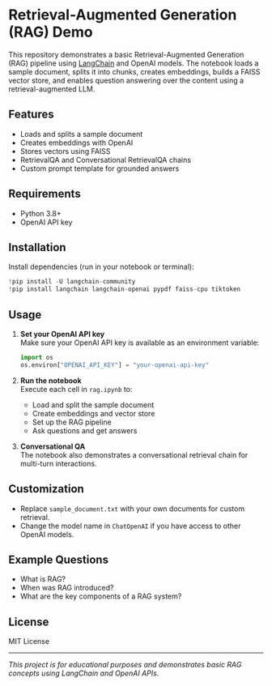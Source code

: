 # Retrieval-Augmented Generation (RAG) Demo

This repository demonstrates a basic Retrieval-Augmented Generation (RAG) pipeline using [LangChain](https://github.com/langchain-ai/langchain) and OpenAI models. The notebook loads a sample document, splits it into chunks, creates embeddings, builds a FAISS vector store, and enables question answering over the content using a retrieval-augmented LLM.

## Features

- Loads and splits a sample document
- Creates embeddings with OpenAI
- Stores vectors using FAISS
- RetrievalQA and Conversational RetrievalQA chains
- Custom prompt template for grounded answers

## Requirements

- Python 3.8+
- OpenAI API key

## Installation

Install dependencies (run in your notebook or terminal):

```python
!pip install -U langchain-community
!pip install langchain langchain-openai pypdf faiss-cpu tiktoken
```

## Usage

1. **Set your OpenAI API key**  
   Make sure your OpenAI API key is available as an environment variable:
   ```python
   import os
   os.environ["OPENAI_API_KEY"] = "your-openai-api-key"
   ```

2. **Run the notebook**  
   Execute each cell in `rag.ipynb` to:
   - Load and split the sample document
   - Create embeddings and vector store
   - Set up the RAG pipeline
   - Ask questions and get answers

3. **Conversational QA**  
   The notebook also demonstrates a conversational retrieval chain for multi-turn interactions.

## Customization

- Replace `sample_document.txt` with your own documents for custom retrieval.
- Change the model name in `ChatOpenAI` if you have access to other OpenAI models.

## Example Questions

- What is RAG?
- When was RAG introduced?
- What are the key components of a RAG system?

## License

MIT License

---

*This project is for educational purposes and demonstrates basic RAG concepts using LangChain and OpenAI APIs.*
